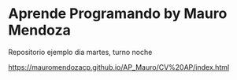 # Aprende Programando by Mauro Mendoza
Repositorio ejemplo dia martes, turno noche

https://mauromendozacp.github.io/AP_Mauro/CV%20AP/index.html
